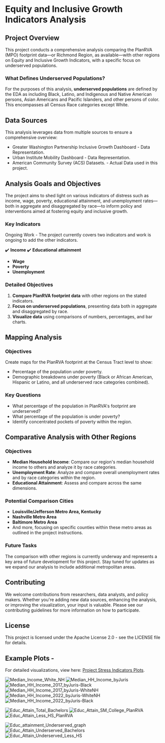 # Equity and Inclusive Growth Indicators Analysis

## Project Overview

This project conducts a comprehensive analysis comparing the PlanRVA (MPO) footprint data—or Richmond Region, as available—with other regions on Equity and Inclusive Growth Indicators, with a specific focus on underserved populations.

### What Defines Underserved Populations?

For the purposes of this analysis, **underserved populations** are defined by the EDA as including Black, Latino, and Indigenous and Native American persons, Asian Americans and Pacific Islanders, and other persons of color. This encompasses all Census Race categories except White.

## Data Sources

This analysis leverages data from multiple sources to ensure a comprehensive overview:
- Greater Washington Partnership Inclusive Growth Dashboard - Data Representation.
- Urban Institute Mobility Dashboard - Data Representation.
- American Community Survey (ACS) Datasets. - Actual Data used in this project.  

## Analysis Goals and Objectives

The project aims to shed light on various indicators of distress such as income, wage, poverty, educational attainment, and unemployment rates—both in aggregate and disaggregated by race—to inform policy and interventions aimed at fostering equity and inclusive growth.

### Key Indicators

Ongoing Work - The project currently covers two indicators and work is ongoing to add the other indicators. 

✔️ **Income**
✔️ **Educational attainment**
- **Wage**
- **Poverty**
- **Unemployment**

### Detailed Objectives

1. **Compare PlanRVA footprint data** with other regions on the stated indicators.
2. **Focus on underserved populations**, presenting data both in aggregate and disaggregated by race.
3. **Visualize data** using comparisons of numbers, percentages, and bar charts.

## Mapping Analysis

### Objectives

Create maps for the PlanRVA footprint at the Census Tract level to show:
- Percentage of the population under poverty.
- Demographic breakdowns under poverty (Black or African American, Hispanic or Latino, and all underserved race categories combined).

### Key Questions

- What percentage of the population in PlanRVA's footprint are underserved?
- What percentage of the population is under poverty?
- Identify concentrated pockets of poverty within the region.

## Comparative Analysis with Other Regions

### Objectives

- **Median Household Income**: Compare our region's median household income to others and analyze it by race categories.
- **Unemployment Rate**: Analyze and compare overall unemployment rates and by race categories within the region.
- **Educational Attainment**: Assess and compare across the same dimensions.

### Potential Comparison Cities

- **Louisville/Jefferson Metro Area, Kentucky**
- **Nashville Metro Area**
- **Baltimore Metro Area**
- And more, focusing on specific counties within these metro areas as outlined in the project instructions.

### Future Tasks
The comparison with other regions is currently underway and represents a key area of future development for this project. Stay tuned for updates as we expand our analysis to include additional metropolitan areas.

## Contributing

We welcome contributions from researchers, data analysts, and policy makers. Whether you're adding new data sources, enhancing the analysis, or improving the visualization, your input is valuable. Please see our contributing guidelines for more information on how to participate.

## License

This project is licensed under the Apache License 2.0 - see the LICENSE file for details.

## Example Plots -

For detailed visualizations, view here: [Project Stress Indicators Plots](https://github.com/planwithdata/Regional-Demographics-Visualizations/tree/Vis_1_Stress_Indicators/Project_StressIndicators/Plots).

![Median_Income_White_NH](https://github.com/planwithdata/Regional-Demographics-Visualizations/assets/131815755/6dd0cdcd-5370-487d-80a5-f17802720857)
![Median_HH_Income_byJuris](https://github.com/planwithdata/Regional-Demographics-Visualizations/assets/131815755/f79b8383-e48f-4275-8b74-4f5d68611301)
![Median_HH_Income_2017_byJuris-Black](https://github.com/planwithdata/Regional-Demographics-Visualizations/assets/131815755/1875db13-2367-42b2-84a4-9739d7c87bd9)
![Median_HH_Income_2017_byJuris-WhiteNH](https://github.com/planwithdata/Regional-Demographics-Visualizations/assets/131815755/c6874fec-83a4-49df-bb9c-2a7eb3283517)
![Median_HH_Income_2022_byJuris-WhiteNH](https://github.com/planwithdata/Regional-Demographics-Visualizations/assets/131815755/e915a70a-4c1a-43fb-87c7-128b167e417e)
![Median_HH_Income_2022_byJuris-Black](https://github.com/planwithdata/Regional-Demographics-Visualizations/assets/131815755/b183a844-b52e-4226-a58f-598473a3c2c5)

![Educ_Attain_Total_Bachelors](https://github.com/planwithdata/Regional-Demographics-Visualizations/assets/131815755/b14b8589-5a2c-4d97-a8ee-b25dec7f0f4b)
![Educ_Attain_SM_College_PlanRVA](https://github.com/planwithdata/Regional-Demographics-Visualizations/assets/131815755/1d97082e-851b-4fc7-a0c1-3ca337581db1)
![Educ_Attain_Less_HS_PlanRVA](https://github.com/planwithdata/Regional-Demographics-Visualizations/assets/131815755/f4ca2c0e-aa8c-46ad-924e-de6ea1ac3225)


![Educ_attainment_Underserved_graph](https://github.com/planwithdata/Regional-Demographics-Visualizations/assets/131815755/4b4b3858-5437-4bb0-9922-04438766da16)
![Educ_Attain_Underserved_Bachelors](https://github.com/planwithdata/Regional-Demographics-Visualizations/assets/131815755/14840f86-950c-4921-84be-3e4cba6b8801)
![Educ_Attain_Underserved_Less_HS](https://github.com/planwithdata/Regional-Demographics-Visualizations/assets/131815755/86a6a1ba-049b-4608-b241-abcdffdedc24)



